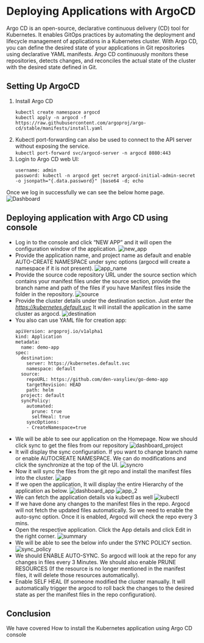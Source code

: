 # Deploying Applications with ArgoCD

Argo CD is an open-source, declarative continuous delivery (CD) tool for Kubernetes. It enables GitOps practices by automating the deployment and lifecycle management of applications in a Kubernetes cluster.
With Argo CD, you can define the desired state of your applications in Git repositories using declarative YAML manifests. Argo CD continuously monitors these repositories, detects changes, and reconciles the actual state of the cluster with the desired state defined in Git.

## Setting Up ArgoCD

1.  Install Argo CD
	```
	kubectl create namespace argocd 
	kubectl apply -n argocd -f https://raw.githubusercontent.com/argoproj/argo-cd/stable/manifests/install.yaml
	```
2. Kubectl port-forwarding can also be used to connect to the API server without exposing the service.</br>
	`kubectl port-forward svc/argocd-server -n argocd 8080:443`
3. Login to Argo CD web UI:
	```
	username: admin
	password: kubectl -n argocd get secret argocd-initial-admin-secret -o jsonpath="{.data.password}" |base64 -d; echo
	```
Once we log in successfully we can see the below home page.
![Dashboard](dashboard.jpg)	

## Deploying application with Argo CD using console
-  Log in to the console and click “NEW APP” and it will open the configuration window of the application.
![new_app](new_app.jpg)
- Provide the application name, and project name as default and enable AUTO-CREATE NAMESPACE under sync options (argocd will create a namespace if it is not present).
![app_name](app_name.jpg)
- Provide the source code repository URL under the source section which contains your manifest files under the source section, provide the branch name and path of the files if you have Manifest files inside the folder in the repository.
![source](source.jpg)
- Provide the cluster details under the destination section. Just enter the *https://kubernetes.default.svc* It will install the application in the same cluster as argocd. 
![destination](destination.jpg)
- You also can use YAML file for creation app:
  ```
  apiVersion: argoproj.io/v1alpha1
  kind: Application
  metadata:
    name: demo-app
  spec:
    destination:
      server: https://kubernetes.default.svc
      namespace: default
    source:
      repoURL: https://github.com/den-vasyliev/go-demo-app
      targetRevision: HEAD
      path: helm
    project: default
    syncPolicy:
      automated:
        prune: true
        selfHeal: true
      syncOptions:
      - CreateNamespace=true  
  ```
- We will be able to see our application on the Homepage. Now we should click sync to get the files from our repository 
![dashboard_project](dashboard_app.jpg)
- It will display the sync configuration. If you want to change branch name or enable AUTOCREATE NAMESPACE. We can do modifications and click the synchronize at the top of the UI.
![syncro](syncro.jpg)
- Now it will sync the files from the git repo and install the manifest files into the cluster.
![app](app.jpg)
- If we open the application, It will display the entire Hierarchy of the application as below.
![dashboard_app](dashboard_app_2.jpg)
![app_2](app_2.jpg)
- We can fetch the application details via kubectl as well
![kubectl](kubectl.jpg)
- If we have done any changes to the manifest files in the repo. Argocd will not fetch the updated files automatically. So we need to enable the auto-sync option. Once it is enabled, Argocd will check the repo every 3 mins.
- Open the respective application. Click the App details and click Edit in the right corner.
![summary](summary.jpg) 
-   We will be able to see the below info under the SYNC POLICY section.
![sync_policy](sync_policy.jpg)
-   We should ENABLE AUTO-SYNC. So argocd will look at the repo for any changes in files every 3 Minutes. We should also enable PRUNE RESOURCES (If the resource is no longer mentioned in the manifest files, it will delete those resources automatically).
-   Enable SELF HEAL (If someone modified the cluster manually. It will automatically trigger the argocd to roll back the changes to the desired state as per the manifest files in the repo configuration).

## Conclusion
We have covered How to install the Kubernetes application using Argo CD console
